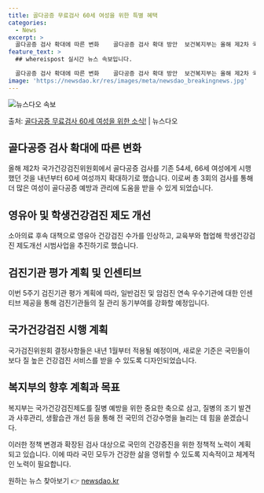 ```yaml
---
title: 골다공증 무료검사 60세 여성을 위한 특별 혜택
categories:
  - News
excerpt: >
  골다공증 검사 확대에 따른 변화    골다공증 검사 확대 방안  보건복지부는 올해 제2차 국가건강검진위원회에…
feature_text: >
  ## whereispost 실시간 뉴스 속보입니다.

  골다공증 검사 확대에 따른 변화    골다공증 검사 확대 방안  보건복지부는 올해 제2차 국가건강검진위원회에…
image: 'https://newsdao.kr/res/images/meta/newsdao_breakingnews.jpg'
---
```


![뉴스다오 속보](https://newsdao.kr/res/images/meta/newsdao_breakingnews.jpg)

<p>출처: <a href="https://newsdao.kr/4602" rel="dofollow">골다공증 무료검사 60세 여성을 위한 소식!</a> | 뉴스다오</p>

<h2 data-ke-size="size26">골다공증 검사 확대에 따른 변화</h2>
<p data-ke-size="size16">올해 제2차 국가건강검진위원회에서 골다공증 검사를 기존 54세, 66세 여성에게 시행했던 것을 내년부터 60세 여성까지 확대하기로 했습니다. 이로써 총 3회의 검사를 통해 더 많은 여성이 골다공증 예방과 관리에 도움을 받을 수 있게 되었습니다.</p>

<h2 data-ke-size="size26">영유아 및 학생건강검진 제도 개선</h2>
<p data-ke-size="size16">소아의료 후속 대책으로 영유아 건강검진 수가를 인상하고, 교육부와 협업해 학생건강검진 제도개선 시범사업을 추진하기로 했습니다.</p>

<h2 data-ke-size="size26">검진기관 평가 계획 및 인센티브</h2>
<p data-ke-size="size16">이번 5주기 검진기관 평가 계획에 따라, 일반검진 및 암검진 연속 우수기관에 대한 인센티브 제공을 통해 검진기관들의 질 관리 동기부여를 강화할 예정입니다.</p>

<h2 data-ke-size="size26">국가건강검진 시행 계획</h2>
<p data-ke-size="size16">국가검진위원회 결정사항들은 내년 1월부터 적용될 예정이며, 새로운 기준은 국민들이 보다 질 높은 건강검진 서비스를 받을 수 있도록 디자인되었습니다.</p>

<h2 data-ke-size="size26">복지부의 향후 계획과 목표</h2>
<p data-ke-size="size16">복지부는 국가건강검진제도를 질병 예방을 위한 중요한 축으로 삼고, 질병의 조기 발견과 사후관리, 생활습관 개선 등을 통해 전 국민의 건강수명을 늘리는 데 힘을 쏟겠습니다.</p>

이러한 정책 변경과 확장된 검사 대상으로 국민의 건강증진을 위한 정책적 노력이 계획되고 있습니다. 이에 따라 국민 모두가 건강한 삶을 영위할 수 있도록 지속적이고 체계적인 노력이 필요합니다. 

원하는 뉴스 찾아보기 👉 <a href="https://newsdao.kr" rel="dofollow">newsdao.kr</a>


